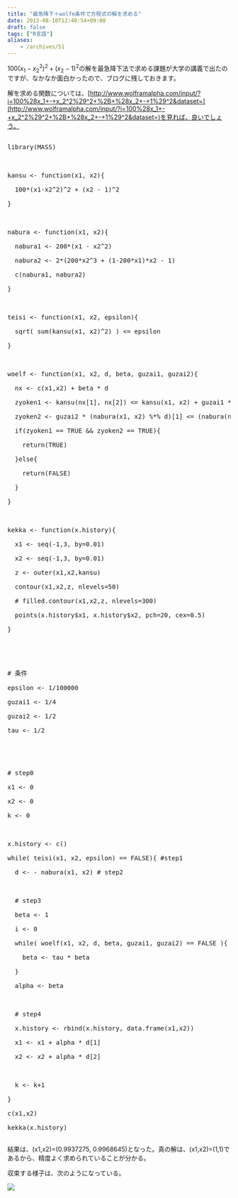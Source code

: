 ```yaml
---
title: "最急降下＋wolfe条件で方程式の解を求める"
date: 2013-08-10T12:40:54+09:00
draft: false
tags: ["R言語"]
aliases:
    - /archives/51
---
```


$100(x_1 - x_2^2)^2 + (x_2 - 1)^2$の解を最急降下法で求める課題が大学の講義で出たのですが、なかなか面白かったので、ブログに残しておきます。
解を求める関数については、[http://www.wolframalpha.com/input/?i=100%28x_1+-+x_2^2%29^2+%2B+%28x_2+-+1%29^2&dataset=](http://www.wolframalpha.com/input/?i=100%28x_1+-+x_2^2%29^2+%2B+%28x_2+-+1%29^2&dataset=)を見れば、良いでしょう。

<pre>
library(MASS)

kansu <- function(x1, x2){
  100*(x1-x2^2)^2 + (x2 - 1)^2
}

nabura <- function(x1, x2){
  nabura1 <- 200*(x1 - x2^2)
  nabura2 <- 2*(200*x2^3 + (1-200*x1)*x2 - 1)
  c(nabura1, nabura2)
}

teisi <- function(x1, x2, epsilon){
  sqrt( sum(kansu(x1, x2)^2) ) <= epsilon
}

woelf <- function(x1, x2, d, beta, guzai1, guzai2){
  nx <- c(x1,x2) + beta * d
  zyoken1 <- kansu(nx[1], nx[2]) <= kansu(x1, x2) + guzai1 * beta * (nabura(x1, x2) %*% d)[1]
  zyoken2 <- guzai2 * (nabura(x1, x2) %*% d)[1] <= (nabura(nx[1], nx[2]) %*% d)[1]
  if(zyoken1 == TRUE && zyoken2 == TRUE){
    return(TRUE)
  }else{
    return(FALSE)
  }
}

kekka <- function(x.history){
  x1 <- seq(-1,3, by=0.01)
  x2 <- seq(-1,3, by=0.01)
  z <- outer(x1,x2,kansu)
  contour(x1,x2,z, nlevels=50)
  # filled.contour(x1,x2,z, nlevels=300)
  points(x.history$x1, x.history$x2, pch=20, cex=0.5)
}


# 条件
epsilon <- 1/100000
guzai1 <- 1/4
guzai2 <- 1/2
tau <- 1/2


# step0
x1 <- 0
x2 <- 0
k <- 0

x.history <- c()
while( teisi(x1, x2, epsilon) == FALSE){ #step1
  d <- - nabura(x1, x2) # step2
 
  # step3
  beta <- 1
  i <- 0
  while( woelf(x1, x2, d, beta, guzai1, guzai2) == FALSE ){
    beta <- tau * beta
  }
  alpha <- beta
 
  # step4
  x.history <- rbind(x.history, data.frame(x1,x2))
  x1 <- x1 + alpha * d[1]
  x2 <- x2 + alpha * d[2]
 
  k <- k+1
}
c(x1,x2)
kekka(x.history)
</pre>

結果は、(x1,x2)=(0.9937275, 0.9968645)となった。真の解は、(x1,x2)=(1,1)であるから、精度よく求められていることが分かる。

収束する様子は、次のようになっている。

<img src="http://img.gepuro.net/image/51.png">


